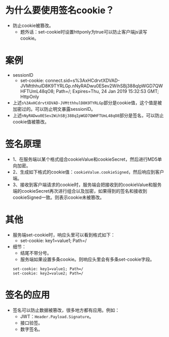 # 为什么要使用签名cookie？
* 防止cookie被篡改。
    - 题外话：set-cookie时设置httponly为true可以防止客户端js读写cookie。

# 案例
* sessionID
    - set-cookie: connect.sid=s%3AxHCdrvtXDVAD-JVMtthhulD8K9TYRLGp.nNyRADwu0ESev2WihSBj388qIpWGD7QWHFTUmL48qO8; Path=/; Expires=Thu, 24 Jan 2019 15:32:53 GMT; HttpOnly
* 上述```s%3AxHCdrvtXDVAD-JVMtthhulD8K9TYRLGp```部分是cookie值，这个值是被加密过的。可以防止明文暴露sessionID。
* 上述```nNyRADwu0ESev2WihSBj388qIpWGD7QWHFTUmL48qO8```部分是签名，可以防止cookie值被篡改。

# 签名原理
* 1、在服务端以某个格式组合cookieValue和cookieSecret，然后进行MD5单向加密。
* 2、生成如下格式的cookie值：```cookieValue.cookieSigned```，然后响应到客户端。
* 3、接收到客户端请求的cookie时，服务端会把接收到的cookieValue和服务端的cookieSecret再次进行组合以及加密，如果得到的签名和接收到cookieSigned一致。则表示cookie未被篡改。


# 其他
* 服务端set-cookie时，响应头里可以看到格式如下：
    - set-cookie: key1=value1; Path=/
* 细节：
    - 结尾不带分号。
    - 服务端如果设置多条cookie。则响应头里会有多条set-cookie字段。
    ```
    set-cookie: key1=value1; Path=/
    set-cookie: key2=value2; Path=/
    ```

# 签名的应用
* 签名可以防止数据被篡改，很多地方都有应用。例如：
    - JWT：```Header.Payload.Signature```。
    - 接口验签。
    - 数字签名。
